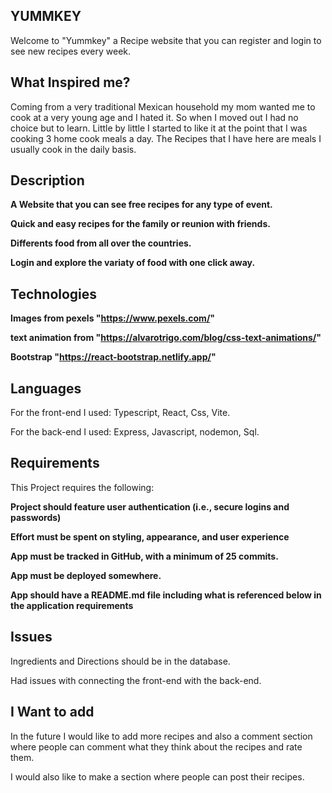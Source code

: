 ## YUMMKEY
Welcome to "Yummkey" a Recipe website that you can register and login to see new recipes every week.

## What Inspired me?
Coming from a very traditional Mexican household my mom wanted me to cook at a very young age and I hated it. So when I moved out I had no choice but to learn. 
Little by little I started to like it at the point that I was cooking 3 home cook meals a day.
The Recipes that I have here are meals I usually cook in the daily basis.

## Description

**A Website that you can see free recipes for any type of event.**


 **Quick and easy recipes for the family or reunion with friends.**

 **Differents food from all over the countries.**

 **Login and explore the variaty of food with one click away.**

 ## Technologies
**Images from pexels "https://www.pexels.com/"**

**text animation from "https://alvarotrigo.com/blog/css-text-animations/"**

**Bootstrap "https://react-bootstrap.netlify.app/"**

## Languages
For the front-end I used: 
Typescript, React, Css, Vite.

For the back-end I used:
Express, Javascript, nodemon, Sql.

## Requirements 

This Project requires the following:

**Project should feature user authentication (i.e., secure logins and passwords)**

**Effort must be spent on styling, appearance, and user experience**

**App must be tracked in GitHub, with a minimum of 25 commits.**

**App must be deployed somewhere.**

**App should have a README.md file including what is referenced below in the application requirements**

## Issues
Ingredients and Directions should be in the database.

Had issues with connecting the front-end with the back-end.


## I Want to add
In the future I would like to add more recipes and also a comment section where people can comment what they think about the recipes and rate them.

I would also like to make a section where people can post their recipes.




